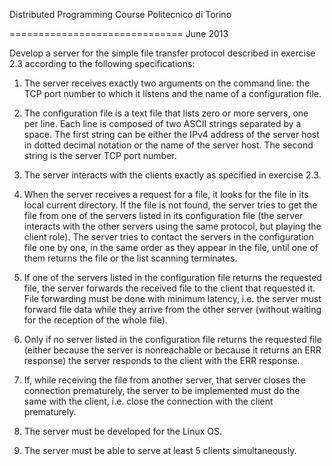 Distributed Programming Course
Politecnico di Torino


==============================
June 2013

Develop a server for the simple file transfer protocol described in exercise 2.3 according to the following specifications:

1. The server receives exactly two arguments on the command line: the TCP port number to which it listens and
the name of a configuration file.

2. The configuration file is a text file that lists zero or more servers, one per line. Each line is composed of two
ASCII strings separated by a space. The first string can be either the IPv4 address of the server host in dotted
decimal notation or the name of the server host. The second string is the server TCP port number.

3. The server interacts with the clients exactly as specified in exercise 2.3.
 
4. When the server receives a request for a file, it looks for the file in its local current directory. If the file is not
found, the server tries to get the file from one of the servers listed in its configuration file (the server interacts
with the other servers using the same protocol, but playing the client role). The server tries to contact the
servers in the configuration file one by one, in the same order as they appear in the file, until one of them
returns the file or the list scanning terminates.

5. If one of the servers listed in the configuration file returns the requested file, the server forwards the received
file to the client that requested it. File forwarding must be done with minimum latency, i.e. the server must
forward file data while they arrive from the other server (without waiting for the reception of the whole file).

6. Only if no server listed in the configuration file returns the requested file (either because the server is nonreachable
or because it returns an ERR response) the server responds to the client with the ERR response.

7. If, while receiving the file from another server, that server closes the connection prematurely, the server to be
implemented must do the same with the client, i.e. close the connection with the client prematurely.

8. The server must be developed for the Linux OS.

9. The server must be able to serve at least 5 clients simultaneously.
